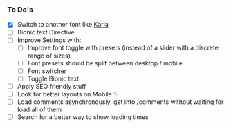### To Do's

- [x] Switch to another font like [Karla](https://fonts.google.com/specimen/Karla?query=karla)
- [ ] Bionic text Directive
- [ ] Improve Settings with:
  - [ ] Improve font toggle with presets (instead of a slider with a discrete range of sizes)
  - [ ] Font presets should be split between desktop / mobile
  - [ ] Font switcher
  - [ ] Toggle Bionic text
- [ ] Apply SEO friendly stuff
- [ ] Look for better layouts on Mobile ✨
- [ ] Load comments asynchronously, get into /comments without waiting for load all of them
- [ ] Search for a better way to show loading times
